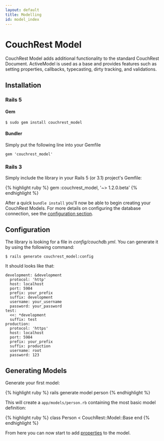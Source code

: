 ```yaml
---
layout: default
title: Modelling
id: model_index
---
```


# CouchRest Model

CouchRest Model adds additional functionality to the standard CouchRest Document. ActiveModel is used as a base and provides features such as setting properties, callbacks, typecasting, dirty tracking, and validations.

## Installation

### Rails 5

#### Gem

    $ sudo gem install couchrest_model

#### Bundler

Simply put the following line into your Gemfile

    gem 'couchrest_model'

### Rails 3
Simply include the library in your Rails 5 (or 3.1) project's Gemfile:

{% highlight ruby %}
gem :couchrest_model, '~> 1.2.0.beta'
{% endhighlight %}

After a quick `bundle install` you'll now be able to begin creating your CouchRest Models. For more details on configuring the database connection, see the [configuration section](/model/configuring.html).

## Configuration

The library is looking for a file in *config/couchdb.yml*. You can generate it
by using the following command:

    $ rails generate couchrest_model:config

It should looks like that:

    development: &development
      protocol: 'http'
      host: localhost
      port: 5984
      prefix: your_prefix
      suffix: development
      username: your_username
      password: your_password
    test:
      <<: *development
      suffix: test
    production:
      protocol: 'https'
      host: localhost
      port: 5984
      prefix: your_prefix
      suffix: production
      username: root
      password: 123


## Generating Models

Generate your first model:

{% highlight ruby %}
rails generate model person
{% endhighlight %}

This will create a `app/models/person.rb` containing the most basic model definition:

{% highlight ruby %}
class Person < CouchRest::Model::Base
end
{% endhighlight %}

From here you can now start to add [properties](/model/properties.html) to the model.


